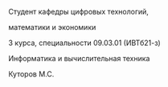 Cтудент кафедры цифровых технологий,

математики и экономики

3 курса, специальности 09.03.01 (ИВТб21-з)

Информатика и вычислительная техника

Куторов М.С.
